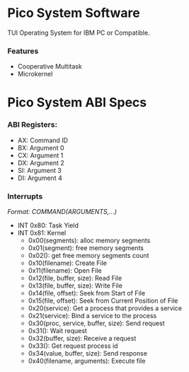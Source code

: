 # Pico System Software

TUI Operating System for IBM PC or Compatible.

### Features

- Cooperative Multitask
- Microkernel

# Pico System ABI Specs

### ABI Registers:

- AX: Command ID
- BX: Argument 0
- CX: Argument 1
- DX: Argument 2
- SI: Argument 3
- DI: Argument 4

### Interrupts

_Format: COMMAND(ARGUMENTS,...)_

- INT 0x80: Task Yield
- INT 0x81: Kernel
    - 0x00(segments): alloc memory segments
    - 0x01(segment): free memory segments
    - 0x02(): get free memory segments count
    - 0x10(filename): Create File
    - 0x11(filename): Open File
    - 0x12(file, buffer, size): Read File
    - 0x13(file, buffer, size): Write File
    - 0x14(file, offset): Seek from Start of File
    - 0x15(file, offset): Seek from Current Position of File
    - 0x20(service): Get a process that provides a service
    - 0x21(service): Bind a service to the process
    - 0x30(proc, service, buffer, size): Send request
    - 0x31(): Wait request
    - 0x32(buffer, size): Receive a request
    - 0x33(): Get request process id
    - 0x34(value, buffer, size): Send response
    - 0x40(filename, arguments): Execute file